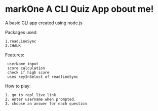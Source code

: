 # markOne A CLI Quiz App obout me!
 
A basic CLI app created using node.js

Packages used:

    1.readLineSync
    2.CHALK

Features:

     userName input
     score calculation
     check if high score
     uses keyInSelect of readlineSync

How to play:

    1. go to repl live link.
    2. enter username when prompted.
    3. choose an answer for each question 
